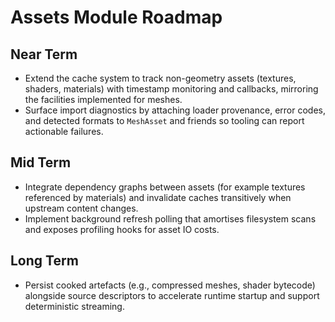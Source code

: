 # Assets Module Roadmap

## Near Term
- Extend the cache system to track non-geometry assets (textures, shaders, materials) with timestamp monitoring and callbacks, mirroring the facilities implemented for meshes.
- Surface import diagnostics by attaching loader provenance, error codes, and detected formats to `MeshAsset` and friends so tooling can report actionable failures.

## Mid Term
- Integrate dependency graphs between assets (for example textures referenced by materials) and invalidate caches transitively when upstream content changes.
- Implement background refresh polling that amortises filesystem scans and exposes profiling hooks for asset IO costs.

## Long Term
- Persist cooked artefacts (e.g., compressed meshes, shader bytecode) alongside source descriptors to accelerate runtime startup and support deterministic streaming.
